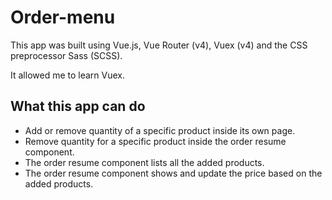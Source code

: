 # Order-menu

This app was built using Vue.js, Vue Router (v4), Vuex (v4) and the CSS preprocessor Sass (SCSS).

It allowed me to learn Vuex.

## What this app can do

- Add or remove quantity of a specific product inside its own page.
- Remove quantity for a specific product inside the order resume component.
- The order resume component lists all the added products.
- The order resume component shows and update the price based on the added products.
